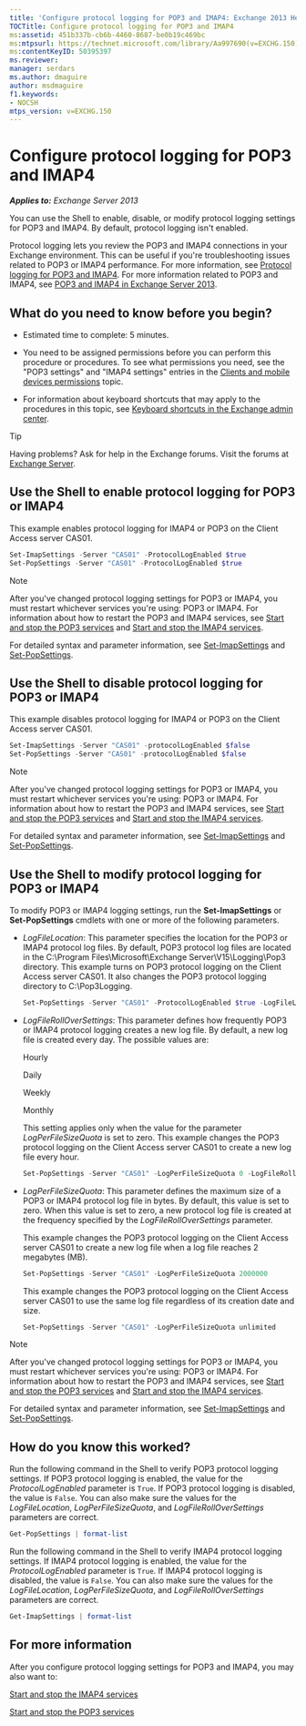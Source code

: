 ```yaml
---
title: 'Configure protocol logging for POP3 and IMAP4: Exchange 2013 Help'
TOCTitle: Configure protocol logging for POP3 and IMAP4
ms:assetid: 451b337b-cb6b-4460-8687-be0b19c469bc
ms:mtpsurl: https://technet.microsoft.com/library/Aa997690(v=EXCHG.150)
ms:contentKeyID: 50395397
ms.reviewer: 
manager: serdars
ms.author: dmaguire
author: msdmaguire
f1.keywords:
- NOCSH
mtps_version: v=EXCHG.150
---
```


# Configure protocol logging for POP3 and IMAP4

_**Applies to:** Exchange Server 2013_

You can use the Shell to enable, disable, or modify protocol logging settings for POP3 and IMAP4. By default, protocol logging isn't enabled.

Protocol logging lets you review the POP3 and IMAP4 connections in your Exchange environment. This can be useful if you're troubleshooting issues related to POP3 or IMAP4 performance. For more information, see [Protocol logging for POP3 and IMAP4](protocol-logging-for-pop3-and-imap4-exchange-2013-help.md). For more information related to POP3 and IMAP4, see [POP3 and IMAP4 in Exchange Server 2013](pop3-and-imap4-in-exchange-server-2013-exchange-2013-help.md).

## What do you need to know before you begin?

- Estimated time to complete: 5 minutes.

- You need to be assigned permissions before you can perform this procedure or procedures. To see what permissions you need, see the "POP3 settings" and "IMAP4 settings" entries in the [Clients and mobile devices permissions](clients-and-mobile-devices-permissions-exchange-2013-help.md) topic.

- For information about keyboard shortcuts that may apply to the procedures in this topic, see [Keyboard shortcuts in the Exchange admin center](keyboard-shortcuts-in-the-exchange-admin-center-2013-help.md).

> [!TIP]
> Having problems? Ask for help in the Exchange forums. Visit the forums at [Exchange Server](https://go.microsoft.com/fwlink/p/?linkid=60612).

## Use the Shell to enable protocol logging for POP3 or IMAP4

This example enables protocol logging for IMAP4 or POP3 on the Client Access server CAS01.

```powershell
Set-ImapSettings -Server "CAS01" -ProtocolLogEnabled $true
Set-PopSettings -Server "CAS01" -ProtocolLogEnabled $true
```

> [!NOTE]
> After you've changed protocol logging settings for POP3 or IMAP4, you must restart whichever services you're using: POP3 or IMAP4. For information about how to restart the POP3 and IMAP4 services, see <A href="start-and-stop-the-pop3-services-exchange-2013-help.md">Start and stop the POP3 services</A> and <A href="start-and-stop-the-imap4-services-exchange-2013-help.md">Start and stop the IMAP4 services</A>.

For detailed syntax and parameter information, see [Set-ImapSettings](https://docs.microsoft.com/powershell/module/exchange/Set-ImapSettings) and [Set-PopSettings](https://docs.microsoft.com/powershell/module/exchange/Set-PopSettings).

## Use the Shell to disable protocol logging for POP3 or IMAP4

This example disables protocol logging for IMAP4 or POP3 on the Client Access server CAS01.

```powershell
Set-ImapSettings -Server "CAS01" -protocolLogEnabled $false
Set-PopSettings -Server "CAS01" -protocolLogEnabled $false
```

> [!NOTE]
> After you've changed protocol logging settings for POP3 or IMAP4, you must restart whichever services you're using: POP3 or IMAP4. For information about how to restart the POP3 and IMAP4 services, see <A href="start-and-stop-the-pop3-services-exchange-2013-help.md">Start and stop the POP3 services</A> and <A href="start-and-stop-the-imap4-services-exchange-2013-help.md">Start and stop the IMAP4 services</A>.

For detailed syntax and parameter information, see [Set-ImapSettings](https://docs.microsoft.com/powershell/module/exchange/Set-ImapSettings) and [Set-PopSettings](https://docs.microsoft.com/powershell/module/exchange/Set-PopSettings).

## Use the Shell to modify protocol logging for POP3 or IMAP4

To modify POP3 or IMAP4 logging settings, run the **Set-ImapSettings** or **Set-PopSettings** cmdlets with one or more of the following parameters.

- *LogFileLocation*: This parameter specifies the location for the POP3 or IMAP4 protocol log files. By default, POP3 protocol log files are located in the C:\\Program Files\\Microsoft\\Exchange Server\\V15\\Logging\\Pop3 directory. This example turns on POP3 protocol logging on the Client Access server CAS01. It also changes the POP3 protocol logging directory to C:\\Pop3Logging.

  ```powershell
  Set-PopSettings -Server "CAS01" -ProtocolLogEnabled $true -LogFileLocation "C:\Pop3Logging"
  ```

- *LogFileRollOverSettings*: This parameter defines how frequently POP3 or IMAP4 protocol logging creates a new log file. By default, a new log file is created every day. The possible values are:

  Hourly

  Daily

  Weekly

  Monthly

  This setting applies only when the value for the parameter *LogPerFileSizeQuota* is set to zero. This example changes the POP3 protocol logging on the Client Access server CAS01 to create a new log file every hour.

  ```powershell
  Set-PopSettings -Server "CAS01" -LogPerFileSizeQuota 0 -LogFileRollOverSettings Hourly
  ```

- *LogPerFileSizeQuota*: This parameter defines the maximum size of a POP3 or IMAP4 protocol log file in bytes. By default, this value is set to zero. When this value is set to zero, a new protocol log file is created at the frequency specified by the *LogFileRollOverSettings* parameter.

  This example changes the POP3 protocol logging on the Client Access server CAS01 to create a new log file when a log file reaches 2 megabytes (MB).

  ```powershell
  Set-PopSettings -Server "CAS01" -LogPerFileSizeQuota 2000000
  ```

  This example changes the POP3 protocol logging on the Client Access server CAS01 to use the same log file regardless of its creation date and size.

  ```powershell
  Set-PopSettings -Server "CAS01" -LogPerFileSizeQuota unlimited
  ```

> [!NOTE]
> After you've changed protocol logging settings for POP3 or IMAP4, you must restart whichever services you're using: POP3 or IMAP4. For information about how to restart the POP3 and IMAP4 services, see <A href="start-and-stop-the-pop3-services-exchange-2013-help.md">Start and stop the POP3 services</A> and <A href="start-and-stop-the-imap4-services-exchange-2013-help.md">Start and stop the IMAP4 services</A>.

For detailed syntax and parameter information, see [Set-ImapSettings](https://docs.microsoft.com/powershell/module/exchange/Set-ImapSettings) and [Set-PopSettings](https://docs.microsoft.com/powershell/module/exchange/Set-PopSettings).

## How do you know this worked?

Run the following command in the Shell to verify POP3 protocol logging settings. If POP3 protocol logging is enabled, the value for the *ProtocolLogEnabled* parameter is `True`. If POP3 protocol logging is disabled, the value is `False`. You can also make sure the values for the *LogFileLocation*, *LogPerFileSizeQuota*, and *LogFileRollOverSettings* parameters are correct.

```powershell
Get-PopSettings | format-list
```

Run the following command in the Shell to verify IMAP4 protocol logging settings. If IMAP4 protocol logging is enabled, the value for the *ProtocolLogEnabled* parameter is `True`. If IMAP4 protocol logging is disabled, the value is `False`. You can also make sure the values for the *LogFileLocation*, *LogPerFileSizeQuota*, and *LogFileRollOverSettings* parameters are correct.

```powershell
Get-ImapSettings | format-list
```

## For more information

After you configure protocol logging settings for POP3 and IMAP4, you may also want to:

[Start and stop the IMAP4 services](start-and-stop-the-imap4-services-exchange-2013-help.md)

[Start and stop the POP3 services](start-and-stop-the-pop3-services-exchange-2013-help.md)
